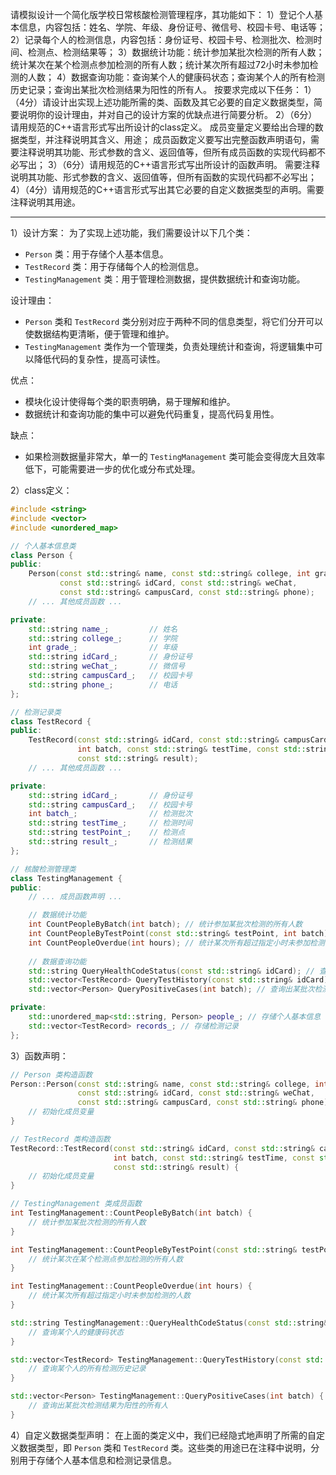 请模拟设计一个简化版学校日常核酸检测管理程序，其功能如下：
1）登记个人基本信息，内容包括：姓名、学院、年级、身份证号、微信号、校园卡号、电话等；
2）记录每个人的检测信息，内容包括：身份证号、校园卡号、检测批次、检测时间、检测点、检测结果等；
3）数据统计功能：统计参加某批次检测的所有人数；统计某次在某个检测点参加检测的所有人数；统计某次所有超过72小时未参加检测的人数；
4）数据查询功能：查询某个人的健康码状态；查询某个人的所有检测历史记录；查询出某批次检测结果为阳性的所有人。
按要求完成以下任务：
1）（4分）请设计出实现上述功能所需的类、函数及其它必要的自定义数据类型，简要说明你的设计理由，并对自己的设计方案的优缺点进行简要分析。
2）（6分）请用规范的C++语言形式写出所设计的class定义。 成员变量定义要给出合理的数据类型，并注释说明其含义、用途； 成员函数定义要写出完整函数声明语句，需要注释说明其功能、形式参数的含义、返回值等，但所有成员函数的实现代码都不必写出；
3）（6分）请用规范的C++语言形式写出所设计的函数声明。 需要注释说明其功能、形式参数的含义、返回值等，但所有函数的实现代码都不必写出；
4）（4分）请用规范的C++语言形式写出其它必要的自定义数据类型的声明。需要注释说明其用途。

---

1）设计方案：
为了实现上述功能，我们需要设计以下几个类：

- `Person` 类：用于存储个人基本信息。
- `TestRecord` 类：用于存储每个人的检测信息。
- `TestingManagement` 类：用于管理检测数据，提供数据统计和查询功能。

设计理由：
- `Person` 类和 `TestRecord` 类分别对应于两种不同的信息类型，将它们分开可以使数据结构更清晰，便于管理和维护。
- `TestingManagement` 类作为一个管理类，负责处理统计和查询，将逻辑集中可以降低代码的复杂性，提高可读性。

优点：
- 模块化设计使得每个类的职责明确，易于理解和维护。
- 数据统计和查询功能的集中可以避免代码重复，提高代码复用性。

缺点：
- 如果检测数据量非常大，单一的 `TestingManagement` 类可能会变得庞大且效率低下，可能需要进一步的优化或分布式处理。

2）class定义：
```cpp
#include <string>
#include <vector>
#include <unordered_map>

// 个人基本信息类
class Person {
public:
    Person(const std::string& name, const std::string& college, int grade,
           const std::string& idCard, const std::string& weChat,
           const std::string& campusCard, const std::string& phone);
    // ... 其他成员函数 ...

private:
    std::string name_;         // 姓名
    std::string college_;      // 学院
    int grade_;                // 年级
    std::string idCard_;       // 身份证号
    std::string weChat_;       // 微信号
    std::string campusCard_;   // 校园卡号
    std::string phone_;        // 电话
};

// 检测记录类
class TestRecord {
public:
    TestRecord(const std::string& idCard, const std::string& campusCard,
               int batch, const std::string& testTime, const std::string& testPoint,
               const std::string& result);
    // ... 其他成员函数 ...

private:
    std::string idCard_;       // 身份证号
    std::string campusCard_;   // 校园卡号
    int batch_;                // 检测批次
    std::string testTime_;     // 检测时间
    std::string testPoint_;    // 检测点
    std::string result_;       // 检测结果
};

// 核酸检测管理类
class TestingManagement {
public:
    // ... 成员函数声明 ...

    // 数据统计功能
    int CountPeopleByBatch(int batch); // 统计参加某批次检测的所有人数
    int CountPeopleByTestPoint(const std::string& testPoint, int batch); // 统计某次在某个检测点参加检测的所有人数
    int CountPeopleOverdue(int hours); // 统计某次所有超过指定小时未参加检测的人数
    
    // 数据查询功能
    std::string QueryHealthCodeStatus(const std::string& idCard); // 查询某个人的健康码状态
    std::vector<TestRecord> QueryTestHistory(const std::string& idCard); // 查询某个人的所有检测历史记录
    std::vector<Person> QueryPositiveCases(int batch); // 查询出某批次检测结果为阳性的所有人

private:
    std::unordered_map<std::string, Person> people_; // 存储个人基本信息
    std::vector<TestRecord> records_; // 存储检测记录
};
```

3）函数声明：
```cpp
// Person 类构造函数
Person::Person(const std::string& name, const std::string& college, int grade,
               const std::string& idCard, const std::string& weChat,
               const std::string& campusCard, const std::string& phone) {
    // 初始化成员变量
}

// TestRecord 类构造函数
TestRecord::TestRecord(const std::string& idCard, const std::string& campusCard,
                       int batch, const std::string& testTime, const std::string& testPoint,
                       const std::string& result) {
    // 初始化成员变量
}

// TestingManagement 类成员函数
int TestingManagement::CountPeopleByBatch(int batch) {
    // 统计参加某批次检测的所有人数
}

int TestingManagement::CountPeopleByTestPoint(const std::string& testPoint, int batch) {
    // 统计某次在某个检测点参加检测的所有人数
}

int TestingManagement::CountPeopleOverdue(int hours) {
    // 统计某次所有超过指定小时未参加检测的人数
}

std::string TestingManagement::QueryHealthCodeStatus(const std::string& idCard) {
    // 查询某个人的健康码状态
}

std::vector<TestRecord> TestingManagement::QueryTestHistory(const std::string& idCard) {
    // 查询某个人的所有检测历史记录
}

std::vector<Person> TestingManagement::QueryPositiveCases(int batch) {
    // 查询出某批次检测结果为阳性的所有人
}
```

4）自定义数据类型声明：
在上面的类定义中，我们已经隐式地声明了所需的自定义数据类型，即 `Person` 类和 `TestRecord` 类。这些类的用途已在注释中说明，分别用于存储个人基本信息和检测记录信息。